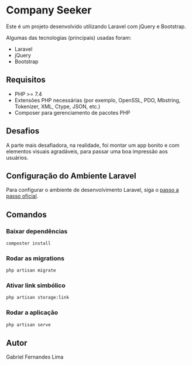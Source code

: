 # Company Seeker

Este é um projeto desenvolvido utilizando Laravel com jQuery e Bootstrap.

Algumas das tecnologias (principais) usadas foram:
 - Laravel
 - jQuery
 - Bootstrap

## Requisitos

 - PHP >= 7.4
 - Extensões PHP necessárias (por exemplo, OpenSSL, PDO, Mbstring, Tokenizer, XML, Ctype, JSON, etc.)
 - Composer para gerenciamento de pacotes PHP

## Desafios

A parte mais desafiadora, na realidade, foi montar um app bonito e com elementos visuais agradáveis, para passar uma boa impressão aos usuários.

## Configuração do Ambiente Laravel

Para configurar o ambiente de desenvolvimento Laravel, siga o [passo a passo oficial](https://laravel.com/docs/10.x#sail-on-windows).

## Comandos

### Baixar dependências

```bash
composter install
```

### Rodar as migrations

```bash
php artisan migrate
```

### Ativar link simbólico

```bash
php artisan storage:link
```

### Rodar a aplicação

```bash
php artisan serve
```

## Autor

Gabriel Fernandes Lima
